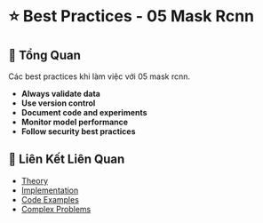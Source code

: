 # ⭐ Best Practices - 05 Mask Rcnn

## 🎯 Tổng Quan

Các best practices khi làm việc với 05 mask rcnn.

- **Always validate data**
- **Use version control**
- **Document code and experiments**
- **Monitor model performance**
- **Follow security best practices**

## 🔗 Liên Kết Liên Quan

- [Theory](./THEORY_05_mask_rcnn.md)
- [Implementation](./IMPLEMENTATION_05_mask_rcnn.md)
- [Code Examples](./CODE_EXAMPLES_05_mask_rcnn.md)
- [Complex Problems](./COMPLEX_PROBLEMS.md)
